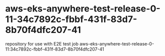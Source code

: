 # aws-eks-anywhere-test-release-0-11-34c7892c-fbbf-431f-83d7-8b70f4dfc207-41
repository for use with E2E test job aws-eks-anywhere-test-release-0-11:34c7892c-fbbf-431f-83d7-8b70f4dfc207-41
